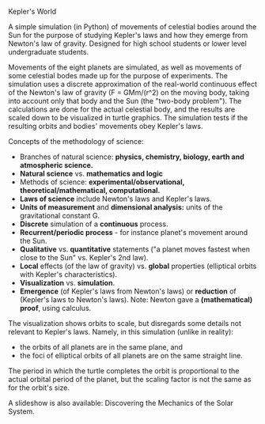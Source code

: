 Kepler's World

A simple simulation (in Python) of movements of celestial bodies 
around the Sun for the purpose of studying Kepler's laws 
and how they emerge from Newton's law of gravity.
Designed for high school students or lower level undergraduate students.

Movements of the eight planets are simulated, as well as movements of
some celestial bodes made up for the purpose of experiments.
The simulation uses a discrete approximation of the real-world continuous effect
of the Newton's law of gravity (F = GMm/(r^2) on the moving body,
taking into account only that body and the Sun (the "two-body problem").
The calculations are done for the actual celestial body,
and the results are scaled down to be visualized in turtle graphics.
The simulation tests if the resulting orbits and bodies' movements obey
Kepler's laws.

Concepts of the methodology of science:
* Branches of natural science: 
  **physics, chemistry, biology, earth and atmospheric science.**
* **Natural science** vs. **mathematics and logic**
* Methods of science: 
  **experimental/observational, theoretical/mathematical, computational.**
* **Laws of science** include Newton's laws and Kepler's laws.
* **Units of measurement** 
  and **dimensional analysis:** units of the gravitational constant G.
* **Discrete** simulation of a **continuous** process.
* **Recurrent/periodic process** - for instance planet's movement around the Sun.
* **Qualitative** vs. **quantitative** statements
  ("a planet moves fastest when close to the Sun" vs. Kepler's 2nd law).
* **Local** effects (of the law of gravity) vs.
  **global** properties (elliptical orbits with Kepler's characteristics).
* **Visualization** vs. **simulation**.
* **Emergence** (of Kepler's laws from Newton's laws) or
  **reduction** of (Kepler's laws to Newton's laws).
  Note: Newton gave a **(mathematical) proof**, using calculus.

The visualization shows orbits to scale, 
but disregards some details not relevant to Kepler's laws.
Namely, in this simulation (unlike in reality):
* the orbits of all planets are in the same plane, and
* the foci of elliptical orbits of all planets are on the same straight line.

The period in which the turtle completes the orbit is proportional to the
actual orbital period of the planet, but the scaling factor is not the same
as for the orbit's size.

A slideshow is also available: Discovering the Mechanics of the Solar System.
